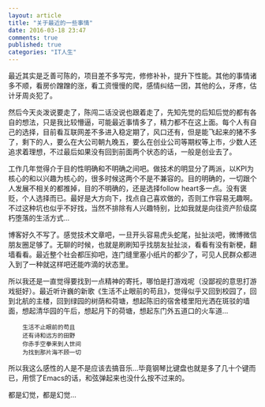 ```yaml
---
layout: article
title: "关于最近的一些事情"
date: 2016-03-18 23:47
comments: true
published: true
categories: "IT人生"
---
```

   
   最近其实是乏善可陈的，项目差不多写完，修修补补，提升下性能。其他的事情诸多不顺，看房价蹭蹭的涨，看工资慢慢的爬，感情纠结一团，其他的么，牙疼，估计牙周炎犯了。

   然后今天炎泼说要走了，陈闯二话没说也跟着走了，先知先觉的后知后觉的都有各自的想法，只是我比较懵逼，可能最近事情多了，精力都不在这上面。每个人有自己的选择，目前看互联网差不多进入稳定期了，风口还有，但是能飞起来的猪不多了，剩下的人，要么在大公司朝九晚五，要么在创业公司等期权等上市，少数人还追求着理想，不过最后如果没有回到前面两个状态的话，一般是创业去了。

   工作几年觉得介于目的性明确和不明确之间吧。做技术的明显分了两派，以KPI为核心的和以兴趣为核心的，很多时候这两个不是不兼容的。目的明确的，一切跟个人发展不相关的都推掉，目的不明确的，还是选择follow heart多一点。没有褒贬，个人选择而已。最好是大方向下，找点自己喜欢做的，否则工作容易无趣啊。不过这种坑也似乎不好找，当然不排除有人兴趣特别，比如我就是向往资产阶级腐朽堕落的生活方式...

   博客好久不写了。感觉技术文章吧，一旦开头容易虎头蛇尾，扯扯淡吧，微博微信朋友圈足够了。无聊的时候，也就是刷刷知乎找朋友扯扯淡，看看有没有新梗，翻墙看看。最近整个社会都压抑吧，连门缝里塞小纸片的都少了，可见人民群众都进入到了一种就这样吧还能咋滴的状态里。

   所以我还是一直觉得要找到一点精神的寄托，哪怕是打游戏呢（没鄙视的意思打游戏挺好）。最近听许巍的新歌《生活不止眼前的苟且》，觉得似乎又回到校园了，回到北航的主楼，回到绿园的树荫和荷塘，想起陈旧的宿舍楼里阳光洒在斑驳的墙面，想起清华园的午后，想起月下的荷塘，想起东门外五道口的火车道...

	    生活不止眼前的苟且
		还有诗和远方的田野
		你赤手空拳来到人世间
		为找到那片海不顾一切

   所以我这么感性的人是不是应该去搞音乐...毕竟钢琴比键盘也就是多了几十个键而已，用惯了Emacs的话，和弦弹起来也没什么按不过来的。

   都是幻觉，都是幻觉...